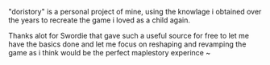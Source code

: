 "doristory" is a personal project of mine, using the knowlage i obtained over the years to recreate the game i loved as a child again.

Thanks alot for Swordie that gave such a useful source for free to let me have the basics done and let me focus on reshaping and revamping the game as i think would be the perfect maplestory experince ~
